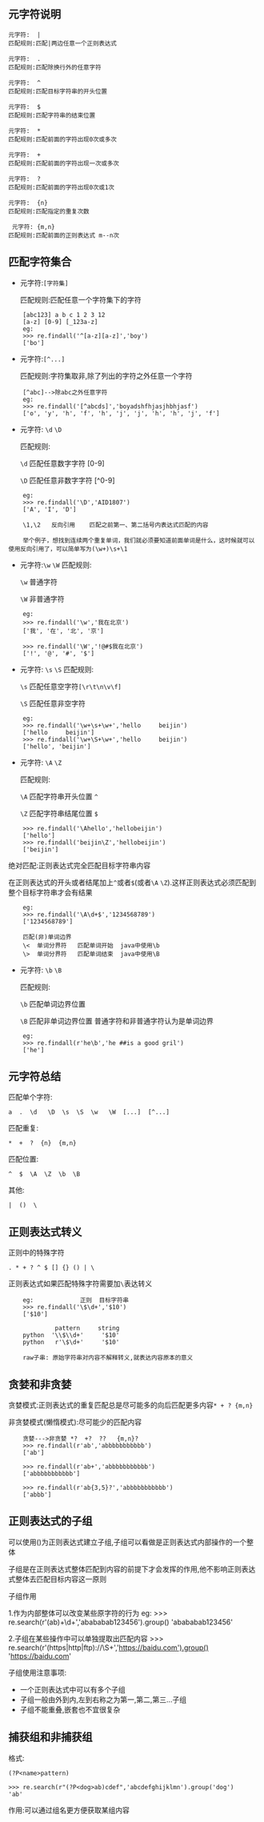 ## 元字符说明

    元字符:  |
    匹配规则:匹配|两边任意一个正则表达式

    元字符:  .
    匹配规则:匹配除换行外的任意字符

    元字符:  ^
    匹配规则:匹配目标字符串的开头位置

    元字符:  $
    匹配规则:匹配字符串的结束位置

    元字符:  *
    匹配规则:匹配前面的字符出现0次或多次

    元字符:  +
    匹配规则:匹配前面的字符出现一次或多次

	元字符:  ?
	匹配规则:匹配前面的字符出现0次或1次

    元字符:  {n}
    匹配规则:匹配指定的重复次数
   
	 元字符: {m,n}   
    匹配规则:匹配前面的正则表达式 m--n次        


## 匹配字符集合

* 元字符:`[字符集]`

    匹配规则:匹配任意一个字符集下的字符
```
    [abc123] a b c 1 2 3 12 
	[a-z] [0-9] [_123a-z]
    eg:
    >>> re.findall('^[a-z][a-z]','boy')
    ['bo']
```
* 元字符:`[^...]`

    匹配规则:字符集取非,除了列出的字符之外任意一个字符
```
    [^abc]-->除abc之外任意字符
    eg:
    >>> re.findall('[^abcds]','boyadshfhjasjhbhjasf')
    ['o', 'y', 'h', 'f', 'h', 'j', 'j', 'h', 'h', 'j', 'f']
```

* 元字符: `\d`  `\D`

    匹配规则: 

    `\d` 匹配任意数字字符      [0-9]
    
    `\D` 匹配任意非数字字符    [^0-9]
```
    eg:
    >>> re.findall('\D','AID1807')
    ['A', 'I', 'D']

	\1,\2	反向引用	匹配之前第一、第二括号内表达式匹配的内容

	举个例子，想找到连续两个重复单词，我们就必须要知道前面单词是什么，这时候就可以使用反向引用了，可以简单写为(\w+)\s+\1
```
	
* 元字符:`\w`  `\W`
    匹配规则:

    `\w` 普通字符  
    
    `\W` 非普通字符
```
    eg:
    >>> re.findall('\w','我在北京')
    ['我', '在', '北', '京']
            
    >>> re.findall('\W','!@#$我在北京')
    ['!', '@', '#', '$']
```

* 元字符: `\s` `\S`
    匹配规则:

    `\s` 匹配任意空字符`[\r\t\n\v\f]`

    `\S` 匹配任意非空字符
```
    eg:
    >>> re.findall('\w+\s+\w+','hello     beijin')
    ['hello     beijin']
    >>> re.findall('\w+\S+\w+','hello     beijin')
    ['hello', 'beijin']
```
* 元字符: `\A` `\Z`
   
    匹配规则:
    
    `\A` 匹配字符串开头位置  `^`

    `\Z` 匹配字符串结尾位置  `$`
```
    >>> re.findall('\Ahello','hellobeijin')
    ['hello']
    >>> re.findall('beijin\Z','hellobeijin')
    ['beijin']
```
绝对匹配:正则表达式完全匹配目标字符串内容

在正则表达式的开头或者结尾加上`^`或者`$`(或者`\A` `\Z`).这样正则表达式必须匹配到整个目标字符串才会有结果
```
    eg:
    >>> re.findall('\A\d+$','1234568789')
    ['1234568789']

    匹配(非)单词边界
    \<	单词分界符	匹配单词开始	java中使用\b
	\>	单词分界符	匹配单词结束	java中使用\B
```
* 元字符: `\b` `\B`
    
    匹配规则:
    
    `\b` 匹配单词边界位置

    `\B` 匹配非单词边界位置
            普通字符和非普通字符认为是单词边界
```
    eg:
    >>> re.findall(r'he\b','he ##is a good gril')
    ['he']
```
 
## 元字符总结

匹配单个字符: 
```
a  .  \d   \D  \s  \S  \w   \W  [...]  [^...]
```
匹配重复: 
```
*  +  ?  {n}  {m,n}
```
匹配位置:
```
^  $  \A  \Z  \b  \B
```
其他: 
```
|  ()  \
```
## 正则表达式转义

正则中的特殊字符
```
. * + ? ^ $ [] {} () | \
```
正则表达式如果匹配特殊字符需要加`\`表达转义
```
    eg:             正则  目标字符串
    >>> re.findall('\$\d+','$10')
    ['$10']

             pattern     string
    python  '\\$\\d+'     '$10'
    python   r'\$\d+'     '$10'

    raw子串: 原始字符串对内容不解释转义,就表达内容原本的意义
```
## 贪婪和非贪婪

贪婪模式:正则表达式的重复匹配总是尽可能多的向后匹配更多内容`* + ? {m,n}`

非贪婪模式(懒惰模式):尽可能少的匹配内容
```
    贪婪--->非贪婪 *?  +?  ??   {m,n}?
    >>> re.findall(r'ab','abbbbbbbbbbb')
    ['ab']
    
    >>> re.findall(r'ab+','abbbbbbbbbbb')
    ['abbbbbbbbbbb']
    
    >>> re.findall(r'ab{3,5}?','abbbbbbbbbbb')
    ['abbb']
```
## 正则表达式的子组
可以使用()为正则表达式建立子组,子组可以看做是正则表达式内部操作的一个整体

子组是在正则表达式整体匹配到内容的前提下才会发挥的作用,他不影响正则表达式整体去匹配目标内容这一原则

子组作用

1.作为内部整体可以改变某些原字符的行为
    eg:
    >>> re.search(r'(ab)+\d+','abababab123456').group()
    'abababab123456'

2.子组在某些操作中可以单独提取出匹配内容
    >>> re.search(r'(https|http|ftp)://\S+','https://baidu.com').group()
    'https://baidu.com'


子组使用注意事项:
* 一个正则表达式中可以有多个子组
* 子组一般由外到内,左到右称之为第一,第二,第三...子组
* 子组不能重叠,嵌套也不宜很复杂


## 捕获组和非捕获组

格式:
```
(?P<name>pattern)

>>> re.search(r"(?P<dog>ab)cdef",'abcdefghijklmn').group('dog')
'ab'
```
作用:可以通过组名更方便获取某组内容